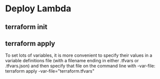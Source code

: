 
# Deploy Lambda 

## terraform init

## terraform apply
To set lots of variables, it is more convenient to specify their values in a variable definitions file (with a filename ending in either .tfvars or .tfvars.json) and then specify that file on the command line with -var-file:
terraform apply -var-file="terraform.tfvars"
